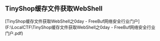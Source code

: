 ## TinyShop缓存文件获取WebShell

[TinyShop缓存文件获取WebShell之0day - FreeBuf网络安全行业门户](F:\LocalCTF\TinyShop缓存文件获取WebShell之0day - FreeBuf网络安全行业门户.pdf)

